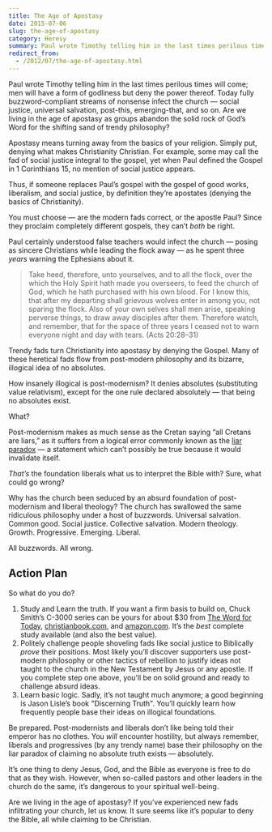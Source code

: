 ```yaml
---
title: The Age of Apostasy
date: 2015-07-06
slug: the-age-of-apostasy
category: Heresy
summary: Paul wrote Timothy telling him in the last times perilous times will come; men will have a form of godliness but deny the power thereof.
redirect_from:
  - /2012/07/the-age-of-apostasy.html
---
```




Paul wrote Timothy telling him in the last times perilous times will
come; men will have a form of godliness but deny the power thereof.
Today fully buzzword-compliant streams of nonsense infect the church —
social justice, universal salvation, post-this, emerging-that, and so
on. Are we living in the age of apostasy as groups abandon the solid
rock of God’s Word for the shifting sand of trendy philosophy?

Apostasy means turning away from the basics of your religion. Simply
put, denying what makes Christianity Christian. For example, some may
call the fad of social justice integral to the gospel, yet when Paul
defined the Gospel in 1 Corinthians 15, no mention of social justice
appears.

Thus, if someone replaces Paul’s gospel with the gospel of good works,
liberalism, and social justice, by definition they’re apostates (denying
the basics of Christianity).

You must choose — are the modern fads correct, or the apostle Paul?
Since they proclaim completely different gospels, they can’t *both* be
right.

Paul certainly understood false teachers would infect the church —
posing as sincere Christians while leading the flock away — as he spent
three *years* warning the Ephesians about it.

> Take heed, therefore, unto yourselves, and to all the flock, over the
> which the Holy Spirit hath made you overseers, to feed the church of
> God, which he hath purchased with his own blood. For I know this, that
> after my departing shall grievous wolves enter in among you, not
> sparing the flock. Also of your own selves shall men arise, speaking
> perverse things, to draw away disciples after them. Therefore watch,
> and remember, that for the space of three years I ceased not to warn
> everyone night and day with tears. (Acts 20:28–31)

Trendy fads turn Christianity into apostasy by denying the Gospel. Many
of these heretical fads flow from post-modern philosophy and
its bizarre, illogical idea of no absolutes.

How insanely illogical is post-modernism? It denies absolutes
(substituting value relativism), except for the one rule declared
absolutely — that being no absolutes exist.

What?

Post-modernism makes as much sense as the Cretan saying “all Cretans are
liars,” as it suffers from a logical error commonly known as the 
[liar paradox](http://plato.stanford.edu/entries/liar-paradox/) — a statement
which can’t possibly be true because it would invalidate itself.

*That’s* the foundation liberals what us to interpret the Bible with?
Sure, what could go wrong?

Why has the church been seduced by an absurd foundation of
post-modernism and liberal theology? The church has swallowed the same
ridiculous philosophy under a host of buzzwords. Universal salvation.
Common good. Social justice. Collective salvation. Modern theology.
Growth. Progressive. Emerging. Liberal.

All buzzwords. All wrong.

Action Plan
-----------

So what do you do?

1.  Study and Learn the truth. If you want a firm basis to build on,
    Chuck Smith’s C-3000 series can be yours for about $30 from [The Word for Today](http://store.calvarychapel.com/cccm_store_/catalog/display.php?psku=828147605076),
    [christianbook.com](http://www.christianbook.com/through-pastor-chuck-smith-c3000-edition/chuck-smith/pd/107370/1296978574),
    and [amazon.com](http://www.amazon.com/dp/B002BX7TEY). It’s the
    *best* complete study available (and also the best value).
2.  Politely challenge people shoveling fads like social justice to
    Biblically *prove* their positions. Most likely you’ll discover
    supporters use post-modern philosophy or other tactics of rebellion to justify
    ideas not taught to the church in the New Testament by Jesus or any
    apostle. If you complete step one above, you’ll be on solid ground
    and ready to challenge absurd ideas.
3.  Learn basic logic. Sadly, it’s not taught much anymore; a good
    beginning is Jason Lisle’s book "Discerning Truth". You’ll quickly
    learn how frequently people base their ideas on illogical
    foundations.

Be prepared. Post-modernists and liberals don’t like being told their
emperor has no clothes. You *will* encounter hostility, but always
remember, liberals and progressives (by any trendy name) base their
philosophy on the liar paradox of claiming no absolute truth exists —
absolutely.

It’s one thing to deny Jesus, God, and the Bible as everyone is free to
do that as they wish. However, when so-called pastors and other leaders
in the church do the same, it’s dangerous to your spiritual well-being.

Are we living in the age of apostasy? If you’ve experienced new fads
infiltrating your church, let us know. It sure seems like it’s popular
to deny the Bible, all while claiming to be Christian.

